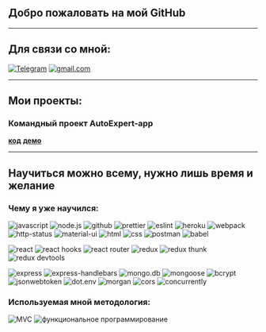 ## Добро пожаловать на мой GitHub

___

## Для связи со мной:
[![Telegram](https://img.shields.io/badge/Telegram-red?style=social&logo=telegram)](https://t.me/deni_1001)
[![gmail.com](https://img.shields.io/badge/deni.akhmatukaev@gmail.com-red?style=social&logo=gmail)](#)
___
## Мои проекты:
### Командный проект AutoExpert-app

**[код](https://github.com/deni-in/autoexpert-app)**
**[демо](https://autoexpert-app.herokuapp.com/)**

___

## Научиться можно всему, нужно лишь время и желание

### Чему я уже научился:
![javascript](https://img.shields.io/badge/-JAVASCRIPT-32a8a0?style=for-the-badge&logo=javascript&logoColor=)
![node.js](https://img.shields.io/badge/-NODE.JS-32a4a8?style=for-the-badge&logo=NODE.JS&logoColor=white)
![github](https://img.shields.io/badge/-GITHUB-32a4a8?style=for-the-badge&logo=GITHUB&logoColor=)
![prettier](https://img.shields.io/badge/-PRETTIER-3296a8?style=for-the-badge&logo=PRETTIER&logoColor=)
![eslint](https://img.shields.io/badge/-ESLINT-328ea8?style=for-the-badge&logo=ESLINT&logoColor=)
![heroku](https://img.shields.io/badge/-HEROKU-3285a8?style=for-the-badge&logo=HEROKU&logoColor=)
![webpack](https://img.shields.io/badge/-WEBPACK-327fa8?style=for-the-badge&logo=WEBPACK&logoColor=)
![http-status](https://img.shields.io/badge/-HTTP--STATUS-3277a8?style=for-the-badge&logo=&logoColor=)
![material-ui](https://img.shields.io/badge/-MATERIAL--UI-326fa8?style=for-the-badge&logo=-UI&logoColor=)
![html](https://img.shields.io/badge/-HTML5-3269a8?style=for-the-badge&logo=HTML5&logoColor=)
![css](https://img.shields.io/badge/-CSS3-3263a8?style=for-the-badge&logo=CSS3&logoColor=)
![postman](https://img.shields.io/badge/-POSTMAN-325da8?style=for-the-badge&logo=POSTMAN&logoColor=)
![babel](https://img.shields.io/badge/-BABEL-3257a8?style=for-the-badge&logo=BABEL&logoColor=)

![react](https://img.shields.io/badge/-REACT-3253a8?style=for-the-badge&logo=REACT&logoColor=)
![react hooks](https://img.shields.io/badge/-REACT_HOOKS-3250a8?style=for-the-badge&logo=REACT&logoColor=)
![react router](https://img.shields.io/badge/-REACT_ROUTER-324aa8?style=for-the-badge&logo=REACT&logoColor=)
![redux](https://img.shields.io/badge/-REDUX-3246a8?style=for-the-badge&logo=REDUX&logoColor=)
![redux thunk](https://img.shields.io/badge/-REDUX_THUNK-3240a8?style=for-the-badge&logo=REDUX&logoColor=)
![redux devtools](https://img.shields.io/badge/-REDUX_DEVTOOLS-323aa8?style=for-the-badge&logo=REDUX&logoColor=)

![express](https://img.shields.io/badge/-EXPRESS-3234a8?style=for-the-badge&logo=EXPRESS&logoColor=)
![express-handlebars](https://img.shields.io/badge/-EXPRESS--HANDLEBARS-3632a8?style=for-the-badge&logo=&logoColor=fff)
![mongo.db](https://img.shields.io/badge/-MONGO_DB-3a32a8?style=for-the-badge&logo=MONGODB&logoColor=)
![mongoose](https://img.shields.io/badge/-MONGOOSE-4032a8?style=for-the-badge&logo=&logoColor=fff)
![bcrypt](https://img.shields.io/badge/-BCRYPT-4432a8?style=for-the-badge&logo=&logoColor=fff)
![jsonwebtoken](https://img.shields.io/badge/-JSONWEBTOKEN-4432a8?style=for-the-badge&logo=&logoColor=fff)
![dot.env](https://img.shields.io/badge/-DOTENV-4832a8?style=for-the-badge&logo=&logoColor=fff)
![morgan](https://img.shields.io/badge/-MORGAN-4c32a8?style=for-the-badge&logo=&logoColor=fff)
![cors](https://img.shields.io/badge/-CORS-4c32a8?style=for-the-badge&logo=&logoColor=fff)
![concurrently](https://img.shields.io/badge/-CONCURRENTLY-5032a8?style=for-the-badge&logo=&logoColor=)

### Используемая мной методология:

![MVC](https://img.shields.io/badge/-MVC-5332a8?style=for-the-badge)
![функциональное программирование](https://img.shields.io/badge/-функциональное--программирование-5732a8?style=for-the-badge)
